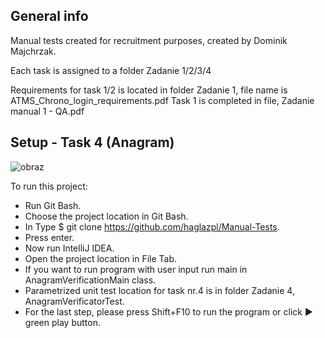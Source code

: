 ## General info
Manual tests created for recruitment purposes, created by Dominik Majchrzak.

Each task is assigned to a folder Zadanie 1/2/3/4

Requirements for task 1/2 is located in folder Zadanie 1, file name is ATMS_Chrono_login_requirements.pdf
Task 1 is completed in file, Zadanie manual 1 - QA.pdf

 
## Setup - Task 4 (Anagram)
![obraz](https://github.com/haglazpl/Manual-Tests/assets/36937498/151c14c1-e070-43c4-b9ee-8c4e103d143d)

To run this project:

* Run Git Bash.
* Choose the project location in Git Bash.
* In Type $ git clone https://github.com/haglazpl/Manual-Tests.
* Press enter.
* Now run IntelliJ IDEA.
* Open the project location in File Tab.
* If you want to run program with user input run main in AnagramVerificationMain class.
* Parametrized unit test location for task nr.4 is in folder Zadanie 4, AnagramVerificatorTest.
* For the last step, please press Shift+F10 to run the program or click ▶ green play button.
